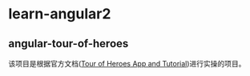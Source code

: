 # learn-angular2

## angular-tour-of-heroes
该项目是根据官方文档([Tour of Heroes App and Tutorial](https://angular.io/tutorial))进行实操的项目。